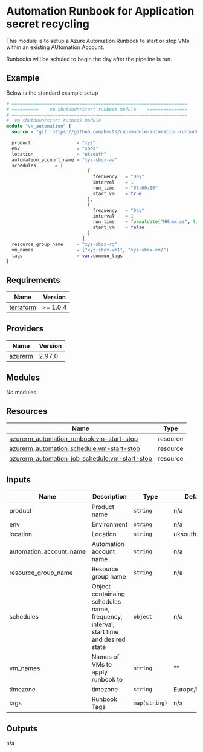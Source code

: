 # Automation Runbook for Application secret recycling

This module is to setup a Azure Automation Runbook to start or stop VMs within an existing AUtomation Account.

Runbooks will be schuled to begin the day after the pipeline is run. 

## Example

Below is the standard example setup

```terraform
# =================================================================
# ==========    vm shutdown/start runbook module    ===============
# =================================================================
#  vm shutdown/start runbook module
module "vm_automation" {
  source = "git::https://github.com/hmcts/cnp-module-automation-runbook-start-stop-vm"

  product                 = "xyz"
  env                     = "sbox"
  location                = "uksouth"
  automation_account_name = "xyz-sbox-aa"
  schedules       = [
                              {
                                frequency   = "Day"
                                interval    = 1
                                run_time    = "06:00:00"
                                start_vm    = true
                              },
                              {
                                frequency   = "Day"
                                interval    = 1
                                run_time    = formatdate("HH:mm:ss", timestamp())
                                start_vm    = false
                              }
                            ]
  resource_group_name     = "xyz-sbox-rg"
  vm_names                = ["xyz-sbox-vm1", "xyz-sbox-vm2"]
  tags                    = var.common_tags
}


```

## Requirements   

| Name | Version |
|------|---------|
| <a name="requirement_terraform"></a> [terraform](#requirement\_terraform) | >= 1.0.4 |

## Providers

| Name | Version |
|------|---------|
| <a name="provider_azurerm"></a> [azurerm](#provider\_azurerm) | 2.97.0 |

## Modules

No modules.

## Resources

| Name | Type |
|------|------|
| [azurerm_automation_runbook.vm-start-stop](https://registry.terraform.io/providers/hashicorp/azurerm/latest/docs/resources/automation_runbook) | resource |
| [azurerm_automation_schedule.vm-start-stop](https://registry.terraform.io/providers/hashicorp/azurerm/latest/docs/resources/automation_schedule) | resource |
| [azurerm_automation_job_schedule.vm-start-stop](https://registry.terraform.io/providers/hashicorp/azurerm/latest/docs/resources/automation_job_schedule) | resource |

## Inputs

| Name | Description | Type | Default | Required |
|------|-------------|------|---------|:--------:|
| product | Product name | `string` | n/a | yes |  
| env | Environment | `string` | n/a | yes |  
| location | Location | `string` | uksouth | no |  
| automation_account_name | Automation account name | `string` | n/a | yes |   
| resource_group_name | Resource group name | `string` | n/a | yes |  
| schedules | Object containaing schedules name, frequency, interval, start time and desired state | `object` | n/a | yes |  
| vm_names | Names of VMs to apply runbook to | `string` | "" | no |  
| timezone | timezone | `string` | Europe/London | no |  
| tags | Runbook Tags | `map(string)` | n/a | yes |

## Outputs

n/a